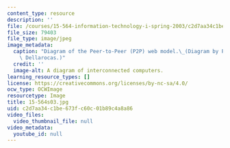 ```yaml
---
content_type: resource
description: ''
file: /courses/15-564-information-technology-i-spring-2003/c2d7aa34c1be673fc60c01b89c4a8a86_15-564s03.jpg
file_size: 79403
file_type: image/jpeg
image_metadata:
  caption: "Diagram of the Peer-to-Peer (P2P) web model.\_(Diagram by Prof. Chrysanthos\
    \ Dellarocas.)"
  credit: ''
  image-alt: A diagram of interconnected computers.
learning_resource_types: []
license: https://creativecommons.org/licenses/by-nc-sa/4.0/
ocw_type: OCWImage
resourcetype: Image
title: 15-564s03.jpg
uid: c2d7aa34-c1be-673f-c60c-01b89c4a8a86
video_files:
  video_thumbnail_file: null
video_metadata:
  youtube_id: null
---
```

